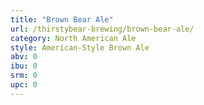 ```yaml
---
title: "Brown Bear Ale"
url: /thirstybear-brewing/brown-bear-ale/
category: North American Ale
style: American-Style Brown Ale
abv: 0
ibu: 0
srm: 0
upc: 0
---
```


